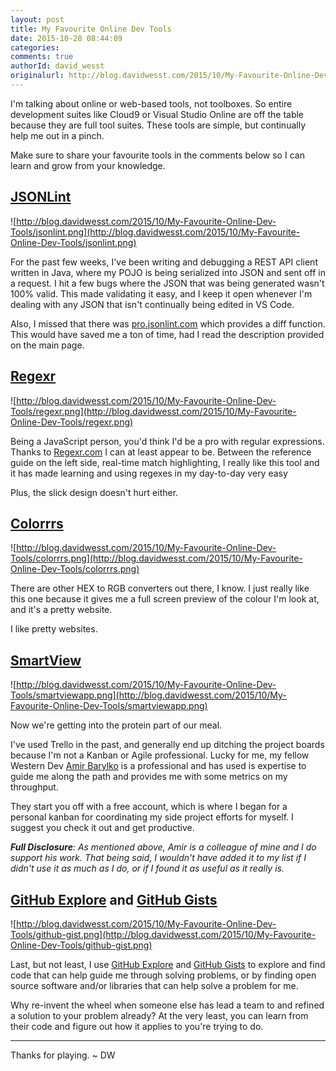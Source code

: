 ```yaml
---
layout: post
title: My Favourite Online Dev Tools
date: 2015-10-28 08:44:09
categories:
comments: true
authorId: david_wesst
originalurl: http://blog.davidwesst.com/2015/10/My-Favourite-Online-Dev-Tools/
---
```


I'm talking about online or web-based tools, not toolboxes. So entire development suites like Cloud9 or Visual Studio Online are off the table because they are full tool suites. These tools are simple, but continually help me out in a pinch.

<!--more-->
  
Make sure to share your favourite tools in the comments below so I can learn and grow from your knowledge. 

## [JSONLint](http://jsonlint.com)

![http://blog.davidwesst.com/2015/10/My-Favourite-Online-Dev-Tools/jsonlint.png](http://blog.davidwesst.com/2015/10/My-Favourite-Online-Dev-Tools/jsonlint.png)

For the past few weeks, I've been writing and debugging a REST API client written in Java, where my POJO is being serialized into JSON and sent off in a request. I hit a few bugs where the JSON that was being generated wasn't 100% valid. This made validating it easy, and I keep it open whenever I'm dealing with any JSON that isn't continually being edited in VS Code.

Also, I missed that there was [pro.jsonlint.com](http://pro.jsonlint.com/) which provides a diff function. This would have saved me a ton of time, had I read the description provided on the main page. 

## [Regexr](http://www.regexr.com/)

![http://blog.davidwesst.com/2015/10/My-Favourite-Online-Dev-Tools/regexr.png](http://blog.davidwesst.com/2015/10/My-Favourite-Online-Dev-Tools/regexr.png)

Being a JavaScript person, you'd think I'd be a pro with regular expressions. Thanks to [Regexr.com](http://regexr.com) I can at least appear to be. Between the reference guide on the left side, real-time match highlighting, I really like this tool and it has made learning and using regexes in my day-to-day very easy

Plus, the slick design doesn't hurt either.

## [Colorrrs](http://hex.colorrrs.com/)

![http://blog.davidwesst.com/2015/10/My-Favourite-Online-Dev-Tools/colorrrs.png](http://blog.davidwesst.com/2015/10/My-Favourite-Online-Dev-Tools/colorrrs.png)

There are other HEX to RGB converters out there, I know. I just really like this one because it gives me a full screen preview of the colour I'm look at, and it's a pretty website.

I like pretty websites.

## [SmartView](http://smartviewapp.com/)

![http://blog.davidwesst.com/2015/10/My-Favourite-Online-Dev-Tools/smartviewapp.png](http://blog.davidwesst.com/2015/10/My-Favourite-Online-Dev-Tools/smartviewapp.png)

Now we're getting into the protein part of our meal.

I've used Trello in the past, and generally end up ditching the project boards because I'm not a Kanban or Agile professional. Lucky for me, my fellow Western Dev [Amir Barylko](http://www.westerndevs.com/bios/amir_barylko/) is a professional and has used is expertise to guide me along the path and provides me with some metrics on my throughput.

They start you off with a free account, which is where I began for a personal kanban for coordinating my side project efforts for myself. I suggest you check it out and get productive.

_**Full Disclosure**:  As mentioned above, Amir is a colleague of mine and I do support his work. That being said, I wouldn't have added it to my list if I didn't use it as much as I do, or if I found it as useful as it really is._ 

## [GitHub Explore](https://github.com/explore) and [GitHub Gists](https://gist.github.com/)

![http://blog.davidwesst.com/2015/10/My-Favourite-Online-Dev-Tools/github-gist.png](http://blog.davidwesst.com/2015/10/My-Favourite-Online-Dev-Tools/github-gist.png)

Last, but not least, I use [GitHub Explore](https://github.com/explore) and [GitHub Gists](https://gist.github.com/) to explore and find code that can help guide me through solving problems, or by finding open source software and/or libraries that can help solve a problem for me.

Why re-invent the wheel when someone else has lead a team to and refined a solution to your problem already? At the very least, you can learn from their code and figure out how it applies to you're trying to do.

---
Thanks for playing. ~ DW